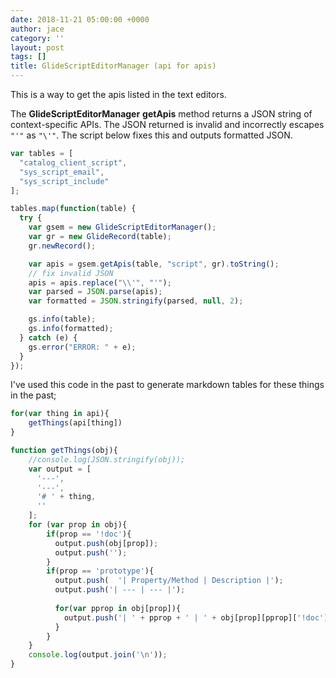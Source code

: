 ```yaml
---
date: 2018-11-21 05:00:00 +0000
author: jace
category: ''
layout: post
tags: []
title: GlideScriptEditorManager (api for apis)
---
```

This is a way to get the apis listed in the text editors.  

<!--more-->

The **GlideScriptEditorManager** **getApis** method returns a JSON string of context-specific APIs. 
The JSON returned is invalid and incorrectly escapes `"'"` as `"\'"`. The script below fixes this 
and outputs formatted JSON.

```js
var tables = [
  "catalog_client_script",
  "sys_script_email",
  "sys_script_include"
];

tables.map(function(table) {
  try {
    var gsem = new GlideScriptEditorManager();
    var gr = new GlideRecord(table);
    gr.newRecord();

    var apis = gsem.getApis(table, "script", gr).toString();
    // fix invalid JSON
    apis = apis.replace("\\'", "'");
    var parsed = JSON.parse(apis);
    var formatted = JSON.stringify(parsed, null, 2);

    gs.info(table);
    gs.info(formatted);
  } catch (e) {
    gs.error("ERROR: " + e);
  }
});
```

I've used this code in the past to generate markdown tables for these things in the past;

```js
for(var thing in api){
    getThings(api[thing])
}

function getThings(obj){
    //console.log(JSON.stringify(obj));
    var output = [
      '---',
      '---',
      '# ' + thing,
      ''
    ];
    for (var prop in obj){
        if(prop == '!doc'){
          output.push(obj[prop]);
          output.push('');
        }
        if(prop == 'prototype'){
          output.push(  '| Property/Method | Description |');
          output.push('| --- | --- |');
    
          for(var pprop in obj[prop]){
            output.push('| ' + pprop + ' | ' + obj[prop][pprop]['!doc'] + ' |');
          }
        }
    }
    console.log(output.join('\n'));
}
```
